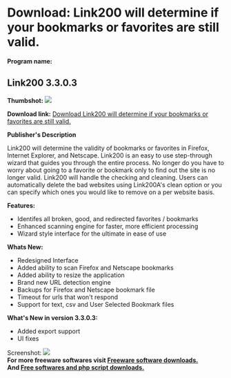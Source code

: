 # Download: Link200 will determine if your bookmarks or favorites are still valid.

**Program name:**

## Link200 3.3.0.3

  
**Thumbshot:** ![](http://www.freewarefiles.com/screenshot/link200_md.gif)   
  
**Download link:** [Download Link200 will determine if your bookmarks or favorites are still valid.](http://freesoftwares.boysofts.com/Link_program_18172.html)  
  


**Publisher's Description**  
  


Link200 will determine the validity of bookmarks or favorites in Firefox, Internet Explorer, and Netscape. Link200 is an easy to use step-through wizard that guides you through the entire process. No longer do you have to worry about going to a favorite or bookmark only to find out the site is no longer valid. Link200 will handle the checking and cleaning. Users can automatically delete the bad websites using Link200A's clean option or you can specify which ones you would like to remove on a per website basis. 

**Features:**

  * Identifes all broken, good, and redirected favorites / bookmarks 
  * Enhanced scanning engine for faster, more efficient processing 
  * Wizard style interface for the ultimate in ease of use 

**Whats New:**

  * Redesigned Interface 
  * Added ability to scan Firefox and Netscape bookmarks 
  * Added ability to resize the application 
  * Brand new URL detection engine 
  * Backups for Firefox and Netscape bookmark file 
  * Timeout for urls that won't respond 
  * Support for text, csv and User Selected Bookmark files 

**What's New in version 3.3.0.3:**

  * Added export support 
  * UI fixes 

  
  
Screenshot: ![](http://www.freewarefiles.com/screenshot/link200.gif)   
**For more freeware softwares visit [Freeware software downloads.](http://freesoftwares.boysofts.com/)**   
**And [Free softwares and php script downloads.](http://www.boysofts.com/)**
